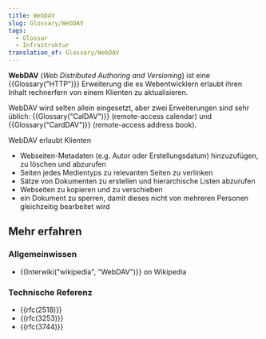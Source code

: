 ```yaml
---
title: WebDAV
slug: Glossary/WebDAV
tags:
  - Glossar
  - Infrastruktur
translation_of: Glossary/WebDAV
---
```

**WebDAV** (_Web Distributed Authoring and Versioning_) ist eine {{Glossary("HTTP")}} Erweiterung die es Webentwicklern erlaubt ihren Inhalt rechnerfern von einem Klienten zu aktualisieren.

WebDAV wird selten allein eingesetzt, aber zwei Erweiterungen sind sehr üblich: {{Glossary("CalDAV")}} (remote-access calendar) und {{Glossary("CardDAV")}} (remote-access address book).

WebDAV erlaubt Klienten

- Webseiten-Metadaten (e.g. Autor oder Erstellungsdatum) hinzuzufügen, zu löschen und abzurufen
- Seiten jedes Medientyps zu relevanten Seiten zu verlinken
- Sätze von Dokumenten zu erstellen und hierarchische Listen abzurufen
- Webseiten zu kopieren und zu verschieben
- ein Dokument zu sperren, damit dieses nicht von mehreren Personen gleichzeitig bearbeitet wird

<!---->

## Mehr erfahren

### Allgemeinwissen

- {{Interwiki("wikipedia", "WebDAV")}} on Wikipedia

### Technische Referenz

- {{rfc(2518)}}
- {{rfc(3253)}}
- {{rfc(3744)}}
